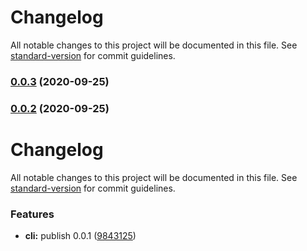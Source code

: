 # Changelog

All notable changes to this project will be documented in this file. See [standard-version](https://github.com/conventional-changelog/standard-version) for commit guidelines.

### [0.0.3](https://github.com/yzw7489757/atom-cli/compare/v0.0.2...v0.0.3) (2020-09-25)

### [0.0.2](https://github.com/yzw7489757/atom-cli/compare/v0.0.1...v0.0.2) (2020-09-25)

# Changelog

All notable changes to this project will be documented in this file. See [standard-version](https://github.com/conventional-changelog/standard-version) for commit guidelines.

### Features

* **cli:** publish 0.0.1 ([9843125](https://github.com/yzw7489757/atom-cli/commit/98431250e7165bcd0375d38b4e20d5ff7264309b))

